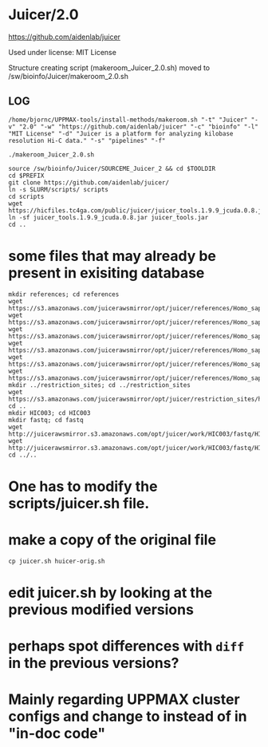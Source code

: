 Juicer/2.0
========================

<https://github.com/aidenlab/juicer>

Used under license:
MIT License


Structure creating script (makeroom_Juicer_2.0.sh) moved to /sw/bioinfo/Juicer/makeroom_2.0.sh

LOG
---

    /home/bjornc/UPPMAX-tools/install-methods/makeroom.sh "-t" "Juicer" "-v" "2.0" "-w" "https://github.com/aidenlab/juicer" "-c" "bioinfo" "-l" "MIT License" "-d" "Juicer is a platform for analyzing kilobase resolution Hi-C data." "-s" "pipelines" "-f"
    
    ./makeroom_Juicer_2.0.sh

    source /sw/bioinfo/Juicer/SOURCEME_Juicer_2 && cd $TOOLDIR
    cd $PREFIX
    git clone https://github.com/aidenlab/juicer/
    ln -s SLURM/scripts/ scripts
    cd scripts
    wget https://hicfiles.tc4ga.com/public/juicer/juicer_tools.1.9.9_jcuda.0.8.jar
    ln -sf juicer_tools.1.9.9_jcuda.0.8.jar juicer_tools.jar
    cd ..
# some files that may already be present in exisiting database
    mkdir references; cd references
    wget https://s3.amazonaws.com/juicerawsmirror/opt/juicer/references/Homo_sapiens_assembly19.fasta
    wget https://s3.amazonaws.com/juicerawsmirror/opt/juicer/references/Homo_sapiens_assembly19.fasta.amb
    wget https://s3.amazonaws.com/juicerawsmirror/opt/juicer/references/Homo_sapiens_assembly19.fasta.ann
    wget https://s3.amazonaws.com/juicerawsmirror/opt/juicer/references/Homo_sapiens_assembly19.fasta.bwt
    wget https://s3.amazonaws.com/juicerawsmirror/opt/juicer/references/Homo_sapiens_assembly19.fasta.pac
    wget https://s3.amazonaws.com/juicerawsmirror/opt/juicer/references/Homo_sapiens_assembly19.fasta.sa
    mkdir ../restriction_sites; cd ../restriction_sites
    wget https://s3.amazonaws.com/juicerawsmirror/opt/juicer/restriction_sites/hg19_MboI.txt
    cd ..
    mkdir HIC003; cd HIC003
    mkdir fastq; cd fastq
    wget http://juicerawsmirror.s3.amazonaws.com/opt/juicer/work/HIC003/fastq/HIC003_S2_L001_R1_001.fastq.gz
    wget http://juicerawsmirror.s3.amazonaws.com/opt/juicer/work/HIC003/fastq/HIC003_S2_L001_R2_001.fastq.gz
    cd ../..

# One has to modify the scripts/juicer.sh file.
# make a copy of the original file
    cp juicer.sh huicer-orig.sh

# edit juicer.sh by looking at the previous modified versions
# perhaps spot differences with `diff` in the previous versions?
# Mainly regarding UPPMAX cluster configs and change to <spaces> instead of <tabs> in "in-doc code"

